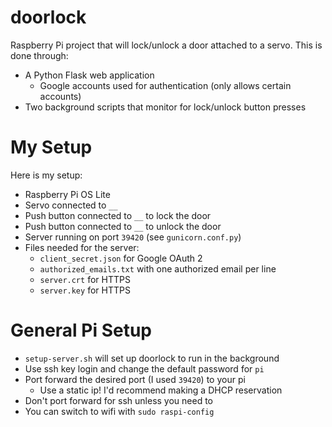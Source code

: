 # doorlock
Raspberry Pi project that will lock/unlock a door attached to a servo.
This is done through:
- A Python Flask web application
  - Google accounts used for authentication (only allows certain accounts)
- Two background scripts that monitor for lock/unlock button presses

# My Setup
Here is my setup:
- Raspberry Pi OS Lite
- Servo connected to `__`
- Push button connected to `__` to lock the door
- Push button connected to `__` to unlock the door
- Server running on port `39420` (see `gunicorn.conf.py`)
- Files needed for the server:
  - `client_secret.json` for Google OAuth 2
  - `authorized_emails.txt` with one authorized email per line
  - `server.crt` for HTTPS
  - `server.key` for HTTPS

# General Pi Setup
- `setup-server.sh` will set up doorlock to run in the background
- Use ssh key login and change the default password for `pi`
- Port forward the desired port (I used `39420`) to your pi
  - Use a static ip! I'd recommend making a DHCP reservation
- Don't port forward for ssh unless you need to
- You can switch to wifi with `sudo raspi-config`
